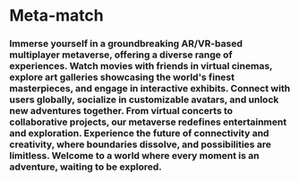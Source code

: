 # Meta-match
### Immerse yourself in a groundbreaking AR/VR-based multiplayer metaverse, offering a diverse range of experiences. Watch movies with friends in virtual cinemas, explore art galleries showcasing the world's finest masterpieces, and engage in interactive exhibits. Connect with users globally, socialize in customizable avatars, and unlock new adventures together. From virtual concerts to collaborative projects, our metaverse redefines entertainment and exploration. Experience the future of connectivity and creativity, where boundaries dissolve, and possibilities are limitless. Welcome to a world where every moment is an adventure, waiting to be explored.
